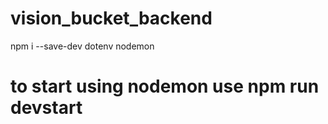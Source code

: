 # vision_bucket_backend


npm i --save-dev dotenv nodemon

# to start using nodemon use npm run devstart

